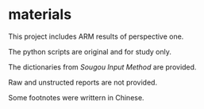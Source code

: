 # materials


This project includes ARM results of perspective one.




The python scripts are original and for study only.

The dictionaries from _Sougou Input Method_ are provided.



Raw and unstructed reports are not provided.




Some footnotes were writtern in Chinese.

